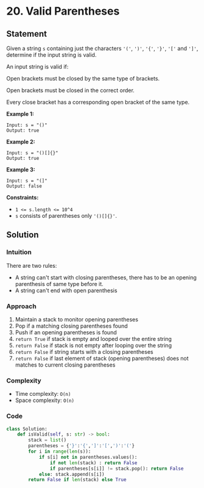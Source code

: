 # 20. Valid Parentheses

## Statement

Given a string `s` containing just the characters `'('`, `')'`, `'{'`, `'}'`, `'['` and `']'`, determine if the input string is valid.

An input string is valid if:

Open brackets must be closed by the same type of brackets.

Open brackets must be closed in the correct order.

Every close bracket has a corresponding open bracket of the same type.

**Example 1:**

```text
Input: s = "()"
Output: true
```

**Example 2:**

```text
Input: s = "()[]{}"
Output: true
```

**Example 3:**

```text
Input: s = "(]"
Output: false
 ```

**Constraints:**

- `1 <= s.length <= 10^4`
- `s` consists of parentheses only `'()[]{}'`.

## Solution

### Intuition

There are two rules:

- A string can't start with closing parentheses, there has to be an opening parenthesis of same type before it.
- A string can't end with open parenthesis

### Approach

1. Maintain a stack to monitor opening parentheses
1. Pop if a matching closing parentheses found
1. Push if an opening parentheses is found
1. `return True` if stack is empty and looped over the entire string
1. `return False` if stack is not empty after looping over the string
1. `return False` if string starts with a closing parentheses
1. `return False` if last element of stack (opening parentheses) does not matches to current closing parentheses

### Complexity

- Time complexity: `O(n)`
- Space complexity: `O(n)`

### Code

```python
class Solution:
    def isValid(self, s: str) -> bool:
        stack = list()
        parentheses = {'}':'{',']':'[',')':'('}
        for i in range(len(s)):
            if s[i] not in parentheses.values():
                if not len(stack) : return False
                if parentheses[s[i]] != stack.pop(): return False
            else: stack.append(s[i])
        return False if len(stack) else True
```
